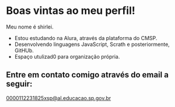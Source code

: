 # Boas vintas ao meu perfil!

Meu nome é shirlei.

- Estou estudando na Alura, através da plataforma do CMSP.
- Desenvolvendo linguagens JavaScript, Scrath e posteriormente, GitHUb.
- Espaço utulizad0 para organização própria.

## Entre em contato comigo através do email a seguir:
0000112231825xsp@al.educacao.sp.gov.br
